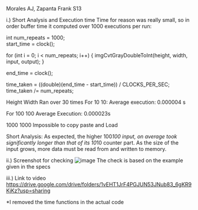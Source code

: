 Morales AJ, Zapanta Frank S13


i.) Short Analysis and Execution time
Time for reason was really small, so in order buffer time it computed over 1000 executions per run:

int num_repeats = 1000;  
start_time = clock();

for (int i = 0; i < num_repeats; i++) {
    imgCvtGrayDoubleToInt(height, width, input, output);
}

end_time = clock();

time_taken = ((double)(end_time - start_time)) / CLOCKS_PER_SEC;
time_taken /= num_repeats;

Height Width 
Ran over 30 times
For 10 10: 
  Average execution: 0.000004 s

For 100 100
  Average Execution: 0.000023s

1000 1000
  Impossible to copy paste and Load

Short Analysis: 
As expected, the higher 100*100 input, on average took significantly longer than that of its 10*10 counter part. 
As the size of the input grows, more data must be read from and written to memory.

ii.) Screenshot for checking
![image](https://github.com/user-attachments/assets/85b02845-dca0-4b54-806a-26f7e3fb9ee8)
The check is based on the example given in the specs

iii.) Link to video
https://drive.google.com/drive/folders/1vEHT1JrF4PGJUN53JNub83_6gKR9KjKz?usp=sharing

  *I removed the time functions in the actual code
